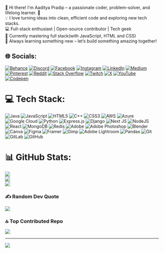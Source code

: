 👋 Hi there! I'm Aaditya Pradip – a passionate coder, problem-solver, and lifelong learner. 🚀  
💡 I love turning ideas into clean, efficient code and exploring new tech stacks.  
💻 Full-stack enthusiast | Open-source contributor | Tech geek  
🔧 Currently mastering full stack(with JavaScript, HTML and CSS)  
🌱 Always learning something new – let’s build something amazing together!  

## 🌐 Socials:
[![Behance](https://img.shields.io/badge/Behance-1769ff?logo=behance&logoColor=white)](https://behance.net/aadityapradip) [![Discord](https://img.shields.io/badge/Discord-%237289DA.svg?logo=discord&logoColor=white)](https://discord.gg/@Slayergod_69) [![Facebook](https://img.shields.io/badge/Facebook-%231877F2.svg?logo=Facebook&logoColor=white)](https://facebook.com/@onlyaadityapradip) [![Instagram](https://img.shields.io/badge/Instagram-%23E4405F.svg?logo=Instagram&logoColor=white)](https://instagram.com/onlyaadityapradip) [![LinkedIn](https://img.shields.io/badge/LinkedIn-%230077B5.svg?logo=linkedin&logoColor=white)](https://linkedin.com/in/@AadityaPradip) [![Medium](https://img.shields.io/badge/Medium-12100E?logo=medium&logoColor=white)](https://medium.com/@aadityapradip) [![Pinterest](https://img.shields.io/badge/Pinterest-%23E60023.svg?logo=Pinterest&logoColor=white)](https://pinterest.com/@aadimj2005) [![Reddit](https://img.shields.io/badge/Reddit-%23FF4500.svg?logo=Reddit&logoColor=white)](https://reddit.com/user/@slayer_god69) [![Stack Overflow](https://img.shields.io/badge/-Stackoverflow-FE7A16?logo=stack-overflow&logoColor=white)](https://stackoverflow.com/users/27284612) [![Twitch](https://img.shields.io/badge/Twitch-%239146FF.svg?logo=Twitch&logoColor=white)](https://twitch.tv/@slayergod_69) [![X](https://img.shields.io/badge/X-black.svg?logo=X&logoColor=white)](https://x.com/@aaditya_pradip) [![YouTube](https://img.shields.io/badge/YouTube-%23FF0000.svg?logo=YouTube&logoColor=white)](https://youtube.com/@slayergod_69) [![Codepen](https://img.shields.io/badge/Codepen-000000?style=for-the-badge&logo=codepen&logoColor=white)](https://codepen.io/Aaditya-Pradip) 

# 💻 Tech Stack:
![Java](https://img.shields.io/badge/java-%23ED8B00.svg?style=for-the-badge&logo=openjdk&logoColor=white) ![JavaScript](https://img.shields.io/badge/javascript-%23323330.svg?style=for-the-badge&logo=javascript&logoColor=%23F7DF1E) ![HTML5](https://img.shields.io/badge/html5-%23E34F26.svg?style=for-the-badge&logo=html5&logoColor=white) ![C++](https://img.shields.io/badge/c++-%2300599C.svg?style=for-the-badge&logo=c%2B%2B&logoColor=white) ![CSS3](https://img.shields.io/badge/css3-%231572B6.svg?style=for-the-badge&logo=css3&logoColor=white) ![AWS](https://img.shields.io/badge/AWS-%23FF9900.svg?style=for-the-badge&logo=amazon-aws&logoColor=white) ![Azure](https://img.shields.io/badge/azure-%230072C6.svg?style=for-the-badge&logo=microsoftazure&logoColor=white) ![Google Cloud](https://img.shields.io/badge/GoogleCloud-%234285F4.svg?style=for-the-badge&logo=google-cloud&logoColor=white) ![Python](https://img.shields.io/badge/python-3670A0?style=for-the-badge&logo=python&logoColor=ffdd54) ![Express.js](https://img.shields.io/badge/express.js-%23404d59.svg?style=for-the-badge&logo=express&logoColor=%2361DAFB) ![Django](https://img.shields.io/badge/django-%23092E20.svg?style=for-the-badge&logo=django&logoColor=white) ![Next JS](https://img.shields.io/badge/Next-black?style=for-the-badge&logo=next.js&logoColor=white) ![NodeJS](https://img.shields.io/badge/node.js-6DA55F?style=for-the-badge&logo=node.js&logoColor=white) ![React](https://img.shields.io/badge/react-%2320232a.svg?style=for-the-badge&logo=react&logoColor=%2361DAFB) ![MongoDB](https://img.shields.io/badge/MongoDB-%234ea94b.svg?style=for-the-badge&logo=mongodb&logoColor=white) ![Redis](https://img.shields.io/badge/redis-%23DD0031.svg?style=for-the-badge&logo=redis&logoColor=white) ![Adobe](https://img.shields.io/badge/adobe-%23FF0000.svg?style=for-the-badge&logo=adobe&logoColor=white) ![Adobe Photoshop](https://img.shields.io/badge/adobe%20photoshop-%2331A8FF.svg?style=for-the-badge&logo=adobe%20photoshop&logoColor=white) ![Blender](https://img.shields.io/badge/blender-%23F5792A.svg?style=for-the-badge&logo=blender&logoColor=white) ![Canva](https://img.shields.io/badge/Canva-%2300C4CC.svg?style=for-the-badge&logo=Canva&logoColor=white) ![Figma](https://img.shields.io/badge/figma-%23F24E1E.svg?style=for-the-badge&logo=figma&logoColor=white) ![Framer](https://img.shields.io/badge/Framer-black?style=for-the-badge&logo=framer&logoColor=blue) ![Gimp](https://img.shields.io/badge/Gimp-657D8B?style=for-the-badge&logo=gimp&logoColor=FFFFFF) ![Adobe Lightroom](https://img.shields.io/badge/Adobe%20Lightroom-31A8FF.svg?style=for-the-badge&logo=Adobe%20Lightroom&logoColor=white) ![Pandas](https://img.shields.io/badge/pandas-%23150458.svg?style=for-the-badge&logo=pandas&logoColor=white) ![Git](https://img.shields.io/badge/git-%23F05033.svg?style=for-the-badge&logo=git&logoColor=white) ![GitLab](https://img.shields.io/badge/gitlab-%23181717.svg?style=for-the-badge&logo=gitlab&logoColor=white) ![GitHub](https://img.shields.io/badge/github-%23121011.svg?style=for-the-badge&logo=github&logoColor=white)
# 📊 GitHub Stats:
![](https://github-readme-stats.vercel.app/api?username=enemyslayer69&theme=dark&hide_border=false&include_all_commits=false&count_private=false)<br/>
![](https://github-readme-streak-stats.herokuapp.com/?user=enemyslayer69&theme=dark&hide_border=false)<br/>
![](https://github-readme-stats.vercel.app/api/top-langs/?username=enemyslayer69&theme=dark&hide_border=false&include_all_commits=false&count_private=false&layout=compact)

### ✍️ Random Dev Quote
![](https://quotes-github-readme.vercel.app/api?type=vetical&theme=radical)

### 🔝 Top Contributed Repo
![](https://github-contributor-stats.vercel.app/api?username=enemyslayer69&limit=5&theme=dark&combine_all_yearly_contributions=true)

---
[![](https://visitcount.itsvg.in/api?id=enemyslayer69&icon=0&color=0)](https://visitcount.itsvg.in)
